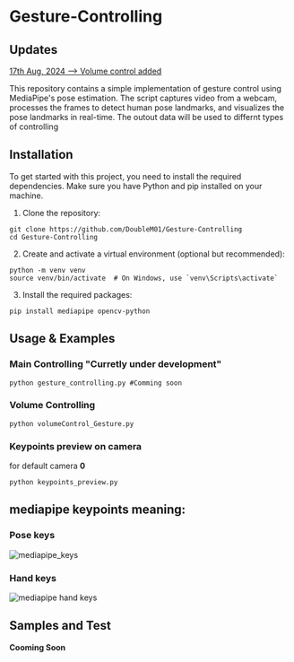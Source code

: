 # Gesture-Controlling
## Updates
[17th Aug, 2024 --> Volume control added](volumeControl_Gesture.py)

This repository contains a simple implementation of gesture control using MediaPipe's pose estimation. The script captures video from a webcam, processes the frames to detect human pose landmarks, and visualizes the pose landmarks in real-time. 
The outout data will be used to differnt types of controlling  

## Installation
To get started with this project, you need to install the required dependencies. Make sure you have Python and pip installed on your machine.

1. Clone the repository:
```
git clone https://github.com/DoubleM01/Gesture-Controlling
cd Gesture-Controlling
```

2. Create and activate a virtual environment (optional but recommended):
```
python -m venv venv
source venv/bin/activate  # On Windows, use `venv\Scripts\activate`
```

3. Install the required packages:
```
pip install mediapipe opencv-python
```

## Usage & Examples
### Main Controlling "Curretly under development"
```
python gesture_controlling.py #Comming soon
```
### Volume Controlling
```
python volumeControl_Gesture.py
```
### Keypoints preview on camera 
for default camera **0**
```
python keypoints_preview.py
```
## mediapipe keypoints meaning:

### Pose keys
![mediapipe_keys](https://github.com/user-attachments/assets/d25685a9-d7e5-4fbd-96c8-0d68c80d1b5b)

### Hand keys
![mediapipe hand keys](https://mediapipe.dev/images/mobile/hand_landmarks.png)

## **Samples and Test**
**Cooming Soon**
